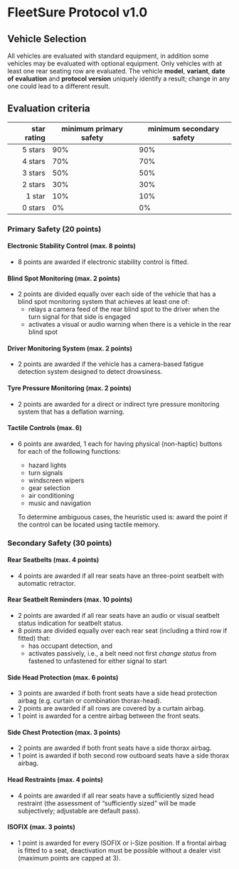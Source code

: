 # FleetSure Protocol v1.0
## Vehicle Selection
All vehicles are evaluated with standard equipment, in addition some vehicles may be evaluated with optional equipment. Only vehicles with at least one rear seating row are evaluated. The vehicle **model**, **variant**, **date of evaluation** and **protocol version** uniquely identify a result; change in any one could lead to a different result.

## Evaluation criteria
| star rating | minimum primary safety | minimum secondary safety |
| -----------:| ---------------------- | ------------------------ |
| 5 stars     | 90%                    | 90%                      |
| 4 stars     | 70%                    | 70%                      |
| 3 stars     | 50%                    | 50%                      |
| 2 stars     | 30%                    | 30%                      |
| 1 star      | 10%                    | 10%                      |
| 0 stars     | 0%                     | 0%                       |

### Primary Safety (20 points)
#### Electronic Stability Control (max. 8 points)
- 8 points are awarded if electronic stability control is fitted.
#### Blind Spot Monitoring (max. 2 points)
- 2 points are divided equally over each side of the vehicle that has a blind spot monitoring system that achieves at least one of:
    - relays a camera feed of the rear blind spot to the driver when the turn signal for that side is engaged
    - activates a visual or audio warning when there is a vehicle in the rear blind spot
#### Driver Monitoring System (max. 2 points)
- 2 points are awarded if the vehicle has a camera-based fatigue detection system designed to detect drowsiness.
#### Tyre Pressure Monitoring (max. 2 points)
- 2 points are awarded for a direct or indirect tyre pressure monitoring system that has a deflation warning.
#### Tactile Controls (max. 6)
- 6 points are awarded, 1 each for having physical (non-haptic) buttons for each of the following functions:
    - hazard lights
    - turn signals
    - windscreen wipers
    - gear selection
    - air conditioning
    - music and navigation

    To determine ambiguous cases, the heuristic used is: award the point if the control can be located using tactile memory.

### Secondary Safety (30 points)
#### Rear Seatbelts (max. 4 points)
- 4 points are awarded if all rear seats have an three-point seatbelt with automatic retractor.
#### Rear Seatbelt Reminders (max. 10 points)
- 2 points are awarded if all rear seats have an audio or visual seatbelt status indication for seatbelt status.
- 8 points are divided equally over each rear seat (including a third row if fitted) that:
    - has occupant detection, and
    - activates passively, i.e., a belt need not first *change status* from fastened to unfastened for either signal to start
#### Side Head Protection (max. 6 points)
- 3 points are awarded if both front seats have a side head protection airbag (e.g. curtain or combination thorax-head).
- 2 points are awarded if all rows are covered by a curtain airbag.
- 1 point is awarded for a centre airbag between the front seats.
#### Side Chest Protection (max. 3 points)
- 2 points are awarded if both front seats have a side thorax airbag.
- 1 point is awarded if both second row outboard seats have a side thorax airbag.
#### Head Restraints (max. 4 points)
- 4 points are awarded if all rear seats have a sufficiently sized head restraint (the assessment of “sufficiently sized” will be made subjectively; adjustable are default pass).
#### ISOFIX (max. 3 points)
- 1 point is awarded for every ISOFIX or i-Size position. If a frontal airbag is fitted to a seat, deactivation must be possible without a dealer visit (maximum points are capped at 3).